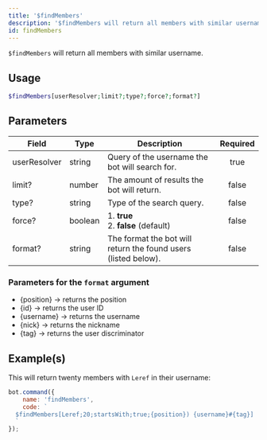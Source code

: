 ```yaml
---
title: '$findMembers'
description: '$findMembers will return all members with similar username.'
id: findMembers
---
```


`$findMembers` will return all members with similar username.

## Usage

```php
$findMembers[userResolver;limit?;type?;force?;format?]
```

## Parameters

| Field        | Type    | Description                                                    | Required |
| ------------ | ------- | -------------------------------------------------------------- |:--------:|
| userResolver | string  | Query of the username the bot will search for.                 |   true   |
| limit?       | number  | The amount of results the bot will return.                     |  false   |
| type?        | string  | Type of the search query.                                      |  false   |
| force?       | boolean | 1. **true** <br /> 2. **false** (default)                |  false   |
| format?      | string  | The format the bot will return the found users (listed below). |  false   |

### Parameters for the `format` argument

* {position} -> returns the position
* {id} -> returns the user ID
* {username} -> returns the username
* {nick} -> returns the nickname
* {tag} -> returns the user discriminator

## Example(s)

This will return twenty members with `Leref` in their username:

```javascript
bot.command({
    name: 'findMembers',
    code: `
  $findMembers[Leref;20;startsWith;true;{position}) {username}#{tag}]
  `
});
```
